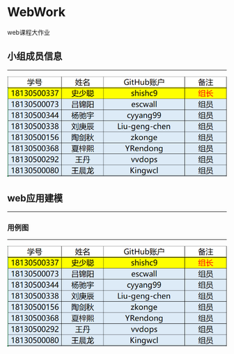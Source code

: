 # WebWork
web课程大作业
## 小组成员信息
---
![](images/group_msg.png)
## web应用建模
---
### 用例图
---
![](images/group_msg.png)
